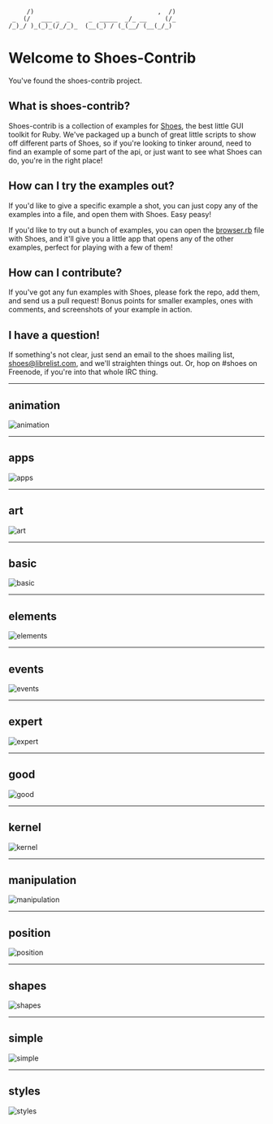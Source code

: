          /)                                  ,  /)
     _  (/   ___ _  _     _  _____  _/_ __     (/_
    /_)_/ )_(_)_(/_/_)_  (__(_) / (_(__/ (__(_/_) 
                                               
# Welcome to Shoes-Contrib

You've found the shoes-contrib project.

## What is shoes-contrib?

Shoes-contrib is a collection of examples for [Shoes](http://shoesrb.com/),
the best little GUI toolkit for Ruby. We've packaged up a bunch of great
little scripts to show off different parts of Shoes, so if you're looking
to tinker around, need to find an example of some part of the api, or just
want to see what Shoes can do, you're in the right place!

## How can I try the examples out?

If you'd like to give a specific example a shot, you can just copy any of
the examples into a file, and open them with Shoes. Easy peasy!

If you'd like to try out a bunch of examples, you can open the [browser.rb](http://github.com/shoes/shoes-contrib/blob/master/browser.rb)
file with Shoes, and it'll give you a little app that opens any of the other
examples, perfect for playing with a few of them!

## How can I contribute?

If you've got any fun examples with Shoes, please fork the repo, add them, and
send us a pull request! Bonus points for smaller examples, ones with comments,
and screenshots of your example in action.

## I have a question!

If something's not clear, just send an email to the shoes mailing list, shoes@librelist.com, and we'll straighten things out. Or, hop on #shoes on Freenode, if you're into that whole IRC thing.

<!--
TODO `animation/pulsate.rb` references an image that doesn't exist.
TODO `app/download-and-save.rb` references an image that should be locally cached and another that doesn't exist.
TODO `basic/class-book.rb` doesn't run.
TODO `basic/url-shoes-subclassing.rb` doesn't run.
TODO `elements/image-icon.rb` references an image which should be locally cached.
TODO `expert/funnies.rb` doesn't work.  It's probably referencing online data which doesn't exist.
TODO `kernel/debug.rb` doesn't work.
TODO `simple/bounce.rb` references images which don't exist.
TODO `simple/form.rb` references images which don't exist.
TODO `simple/video.rb` doesn't work.  It's probably referencing online data which doesn't exist.
-->


---
## animation
![animation](https://github.com/spiralofhope/shoes-contrib/raw/master/categories/animation.png)

---
## apps
![apps](https://github.com/spiralofhope/shoes-contrib/raw/master/categories/default-thumbnail.png)

---
## art
![art](https://github.com/spiralofhope/shoes-contrib/raw/master/categories/default-thumbnail.png)

---
## basic
![basic](https://github.com/spiralofhope/shoes-contrib/raw/master/categories/default-thumbnail.png)

---
## elements
![elements](https://github.com/spiralofhope/shoes-contrib/raw/master/categories/default-thumbnail.png)

---
## events
![events](https://github.com/spiralofhope/shoes-contrib/raw/master/categories/default-thumbnail.png)

---
## expert
![expert](https://github.com/spiralofhope/shoes-contrib/raw/master/categories/default-thumbnail.png)

---
## good
![good](https://github.com/spiralofhope/shoes-contrib/raw/master/categories/default-thumbnail.png)

---
## kernel
![kernel](https://github.com/spiralofhope/shoes-contrib/raw/master/categories/default-thumbnail.png)

---
## manipulation
![manipulation](https://github.com/spiralofhope/shoes-contrib/raw/master/categories/default-thumbnail.png)

---
## position
![position](https://github.com/spiralofhope/shoes-contrib/raw/master/categories/default-thumbnail.png)

---
## shapes
![shapes](https://github.com/spiralofhope/shoes-contrib/raw/master/categories/default-thumbnail.png)

---
## simple
![simple](https://github.com/spiralofhope/shoes-contrib/raw/master/categories/default-thumbnail.png)

---
## styles
![styles](https://github.com/spiralofhope/shoes-contrib/raw/master/categories/default-thumbnail.png)

